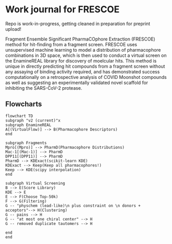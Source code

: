 # Work journal for FRESCOE

Repo is work-in-progress, getting cleaned in preparation for preprint upload!

Fragment Ensemble Significant PharmaCOphore Extraction (FRESCOE) method for hit-finding from a fragment screen. FRESCOE uses unsupervised machine learning to model a distribution of pharmacophore combinations in 3D space, which is then used to conduct a virtual screen on the EnamineREAL library for discovery of moelcular hits. This method is unique in directly predicting hit compounds from a fragment screen without any assaying of binding activity required, and has demonstrated success computationally on a retrospective analysis of COVID Moonshot compounds as well as suggesting an experimentally validated novel scaffold for inhibiting the SARS-CoV-2 protease.

## Flowcharts

```mermaid
flowchart TD
subgraph "v2 (current)"x
subgraph EnamineREAL
A[(VirtualFlow)] --> B(Pharmacophore Descriptors)
end

subgraph Fragments
Mpro[(Mpro)] --> PharmD(Pharmacophore Distributions)
Mac-1[(Mac-1)] --> PharmD
DPP11[(DPP11)] --> PharmD
PharmD --> KDExact(scikit-learn KDE)
KDExact --> Keep(Keep all pharmacophores!)
Keep --> KDE(scipy interpolation)
end

subgraph Virtual Screening
B --> E(Score Library)
KDE --> E
E --> F(Choose Top-50k)
F --> G(Filtering)
G -- "physchem (lead-like)\n plus constraint on \n donors + acceptors"--> H(Clustering)
G -- pains --> H
G -- "at most one chiral center" --> H
G -- removed duplicate tautomers --> H

end
end
```
